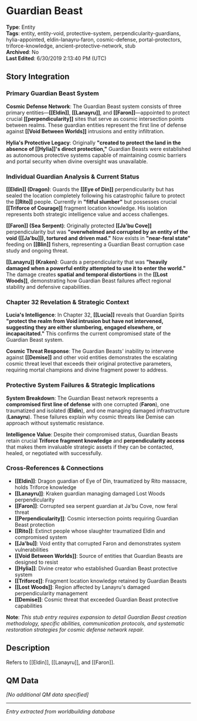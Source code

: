 # Guardian Beast

**Type**: Entity  
**Tags**: entity, entity-void, protective-system, perpendicularity-guardians, hylia-appointed, eldin-lanayru-faron, cosmic-defense, portal-protectors, triforce-knowledge, ancient-protective-network, stub  
**Archived**: No  
**Last Edited**: 6/30/2019 2:13:40 PM (UTC)

## Story Integration

### Primary Guardian Beast System
**Cosmic Defense Network**: The Guardian Beast system consists of three primary entities—**[[Eldin]]**, **[[Lanayru]]**, and **[[Faron]]**—appointed to protect crucial **[[perpendicularity]]** sites that serve as cosmic intersection points between realms. These guardian entities represent the first line of defense against **[[Void Between Worlds]]** intrusions and entity infiltration.

**Hylia's Protective Legacy**: Originally **"created to protect the land in the absence of [[Hylia]]'s direct protection,"** Guardian Beasts were established as autonomous protective systems capable of maintaining cosmic barriers and portal security when divine oversight was unavailable.

### Individual Guardian Analysis & Current Status
**[[Eldin]] (Dragon)**: Guards the **[[Eye of Din]]** perpendicularity but has sealed the location completely following his catastrophic failure to protect the **[[Rito]]** people. Currently in **"fitful slumber"** but possesses crucial **[[Triforce of Courage]]** fragment location knowledge. His isolation represents both strategic intelligence value and access challenges.

**[[Faron]] (Sea Serpent)**: Originally protected **[[Ja'bu Cove]]** perpendicularity but was **"overwhelmed and corrupted by an entity of the void ([[Ja'bu]]), tortured and driven mad."** Now exists in **"near-feral state"** feeding on **[[Blin]]** fishers, representing a Guardian Beast corruption case study and ongoing threat.

**[[Lanayru]] (Kraken)**: Guards a perpendicularity that was **"heavily damaged when a powerful entity attempted to use it to enter the world."** The damage creates **spatial and temporal distortions** in the **[[Lost Woods]]**, demonstrating how Guardian Beast failures affect regional stability and defensive capabilities.

### Chapter 32 Revelation & Strategic Context
**Lucia's Intelligence**: In Chapter 32, **[[Lucia]]** reveals that Guardian Spirits **"protect the realm from Void intrusion but have not intervened, suggesting they are either slumbering, engaged elsewhere, or incapacitated."** This confirms the current compromised state of the Guardian Beast system.

**Cosmic Threat Response**: The Guardian Beasts' inability to intervene against **[[Demise]]** and other void entities demonstrates the escalating cosmic threat level that exceeds their original protective parameters, requiring mortal champions and divine fragment power to address.

### Protective System Failures & Strategic Implications
**System Breakdown**: The Guardian Beast network represents a **compromised first line of defense** with one corrupted (**Faron**), one traumatized and isolated (**Eldin**), and one managing damaged infrastructure (**Lanayru**). These failures explain why cosmic threats like Demise can approach without systematic resistance.

**Intelligence Value**: Despite their compromised status, Guardian Beasts retain crucial **Triforce fragment knowledge** and **perpendicularity access** that makes them invaluable strategic assets if they can be contacted, healed, or negotiated with successfully.

### Cross-References & Connections
- **[[Eldin]]**: Dragon guardian of Eye of Din, traumatized by Rito massacre, holds Triforce knowledge
- **[[Lanayru]]**: Kraken guardian managing damaged Lost Woods perpendicularity
- **[[Faron]]**: Corrupted sea serpent guardian at Ja'bu Cove, now feral threat
- **[[Perpendicularity]]**: Cosmic intersection points requiring Guardian Beast protection
- **[[Rito]]**: Extinct people whose slaughter traumatized Eldin and compromised system
- **[[Ja'bu]]**: Void entity that corrupted Faron and demonstrates system vulnerabilities
- **[[Void Between Worlds]]**: Source of entities that Guardian Beasts are designed to resist
- **[[Hylia]]**: Divine creator who established Guardian Beast protective system
- **[[Triforce]]**: Fragment location knowledge retained by Guardian Beasts
- **[[Lost Woods]]**: Region affected by Lanayru's damaged perpendicularity management
- **[[Demise]]**: Cosmic threat that exceeded Guardian Beast protective capabilities

**Note**: *This stub entry requires expansion to detail Guardian Beast creation methodology, specific abilities, communication protocols, and systematic restoration strategies for cosmic defense network repair.*

## Description
Refers to [[Eldin]], [[Lanayru]], and [[Faron]].

## QM Data
*[No additional QM data specified]*

---
*Entry extracted from worldbuilding database*
